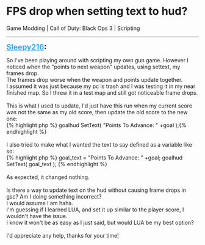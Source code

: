 # FPS drop when setting text to hud?
Game Modding | Call of Duty: Black Ops 3 | Scripting

---
<strong style="font-size: 1.4em;"><span style="text-decoration: underline;text-decoration-color: #34a7f9;"><span style="color:#34a7f9;">Sleepy216</span></span>:</strong>

<p>So I&#39;ve been playing around with scripting my own gun game. However I noticed when the &quot;points to next weapon&quot; updates, using settext, my frames drop.<br />The frames drop worse when the weapon and points update together.<br />I assumed it was just because my pc is trash and I was testing it in my near finished map. So I threw it in a test map and still got noticeable frame drops.<br /><br />This is what I used to update, I&#39;d just have this run when my current score was not the same as my old score, then update the old score to the new one:<br />{% highlight php %}
goalhud SetText( &quot;Points To Advance: &quot; +goal );{% endhighlight %}
<br /><br />I also tried to make what I wanted the text to say defined as a variable like so:<br />{% highlight php %}
goal_text = &quot;Points To Advance: &quot; +goal;
goalhud SetText( goal_text );  {% endhighlight %}
  <br /><br />As expected, it changed nothing.<br /><br />Is there a way to update text on the hud without causing frame drops in gsc? Am I doing something incorrect?<br />I would assume I am haha.<br />I&#39;m guessing if I learned LUA, and set it up similar to the player score, I wouldn&#39;t have the issue.<br />I know it won&#39;t be as easy as I just said, but would LUA be my best option?<br /><br />I&#39;d appreciate any help, thanks for your time!</p>
